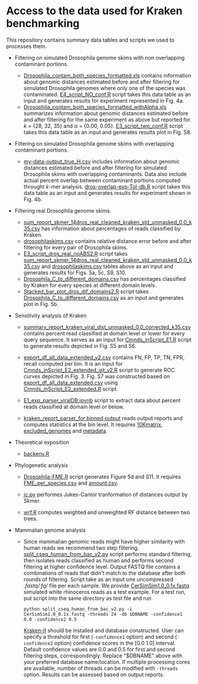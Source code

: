 # Access to the data used for Kraken benchmarking

This repository contains summary data tables and scripts we used to processes them.


* Filtering on simulated Drosophila genome skims with non overlapping contaminant portions.
    - [Drosophila_contam_both_species_formatted.xls](https://github.com/noraracht/kraken_scripts/blob/master/Drosophila_contam_both_species_formatted.xls) contains information about genomic distances estimated before and after filtering for simulated Drosophila genomes where only one of the species was contaminated. [E4_script_NO_conf.R](https://github.com/noraracht/kraken_scripts/blob/master/E4_script_NO_conf.R) script takes this data table as an input and generates results for experiment represented in Fig. 4a.
     - [Drosophila_contam_both_species_formatted_withAlpha.xls](https://github.com/noraracht/kraken_scripts/blob/master/Drosophila_contam_both_species_formatted_withAlpha.xls) summarizes information about genomic distances estimated before and after filtering for the same experiment as above but reported for *k* = {28, 32, 35} and *α* = {0.00, 0.05}. [E3_script_two_conf.R](https://github.com/noraracht/kraken_scripts/blob/master/E3_script_two_conf.R) script takes this data table as an input and generates results plot in Fig. S8.

* Filtering on simulated Drosophila genome skims with overlapping contaminant portions.
    - [my-data-output_true_H.csv](https://github.com/noraracht/kraken_scripts/blob/master/my-data-output_true_H.csv) includes information about genomic distances estimated before and after filtering for simulated Drosophila skims with overlapping contaminants. Data also include actual percent overlap between contaminant portions computed throught *k*\-mer analysis. [dros-overlap-exp-Tol-db.R](https://github.com/noraracht/kraken_scripts/blob/master/dros-overlap-exp-Tol-db.R) script takes this data table as an input and generates results for experiment shown in Fig. 4b.


* Filtering real Drosophila genome skims.
    - [sum_report_skmer_14dros_real_cleaned_kraken_std_unmasked_0.0_k35.csv](sum_report_skmer_14dros_real_cleaned_kraken_std_unmasked_0.0_k35.csv) has information about percentages of reads classified by Kraken.
    - [drosophilaskims.csv](https://github.com/noraracht/kraken_scripts/blob/master/drosophilaskims.csv) contains relative distance error before and after filtering for every pair of Drosophila skims.
    - [E3_script_dros_real_noABS2.R](https://github.com/noraracht/kraken_scripts/blob/master/E3_script_dros_real_noABS2.R) script takes [sum_report_skmer_14dros_real_cleaned_kraken_std_unmasked_0.0_k35.csv](sum_report_skmer_14dros_real_cleaned_kraken_std_unmasked_0.0_k35.csv) and [drosophilaskims.csv](https://github.com/noraracht/kraken_scripts/blob/master/drosophilaskims.csv) tables above as an input and generates results for Figs. 5a, 5c, S9, S10.
    - [Drosophila_C_to_different_domains.csv](https://github.com/noraracht/kraken_scripts/blob/master/Drosophila_C_to_different_domains.csv) has percentages classified by Kraken for every species at different domain levels.
    - [Stacked_bar_plot_dros_dif_domains2.R](https://github.com/noraracht/kraken_scripts/blob/master/Stacked_bar_plot_dros_dif_domains2.R) script takes [Drosophila_C_to_different_domains.csv](https://github.com/noraracht/kraken_scripts/blob/master/Drosophila_C_to_different_domains.csv) as an input and generates plot in Fig. 5b.
    
    
* Sensitivity analysis of Kraken
    - [summary_report_kraken_viral_dist_unmasked_0.0_corrected_k35.csv](https://github.com/noraracht/kraken_scripts/blob/master/summary_report_kraken_viral_dist_unmasked_0.0_corrected_k35.csv) contains percent read classified at domain level or lower for every query sequence. It serves as an input for  [Cmnds_inScript_E1.R](https://github.com/noraracht/kraken_scripts/blob/master/Cmnds_inScript_E1.R) script to generate results depicted in Fig. S5 and S6. 
    
     - [export_df_all_data_extended_v2.csv](https://github.com/noraracht/kraken_scripts/blob/master/export_df_all_data_extended_v2.csv) contains FN, FP, TP, TN, FPR, recall computed per bin. It is an input for  [Cmnds_inScript_E2_extended_git_v2.R](https://github.com/noraracht/kraken_scripts/blob/master/Cmnds_inScript_E2_extended_git_v2.R) script to generate ROC curves depicted in Fig. 3. Fig. S7 was constructed based on [export_df_all_data_extended.csv](https://github.com/noraracht/kraken_scripts/blob/master/export_df_all_data_extended.csv) using [Cmnds_inScript_E2_extended.R](https://github.com/noraracht/kraken_scripts/blob/master/Cmnds_inScript_E2_extended.R) script.
   

   - [E1_exp_parser_viralDB.ipynb](https://github.com/noraracht/kraken_scripts/blob/master/E1_exp_parser_viralDB.ipynb) script to extract data about percent reads classified at domain level or below.
   
    - [kraken_report_parser_for binned output](https://github.com/noraracht/kraken_scripts/blob/master/kraken_report_parser_v4_binned_conf_matrix_-checkpoint.ipynb) reads output reports and computes statistics at the bin level. It requires [10Kmatrix](https://github.com/noraracht/kraken_scripts/blob/master/10K_dist_stats.csv), [excluded_genomes](https://github.com/noraracht/kraken_scripts/blob/master/Keep_exclude_corrected.csv) and [metadata](https://github.com/noraracht/kraken_scripts/blob/master/metadata.tsv).
   
* Theoretical exposition
    - [backenv.R](https://github.com/noraracht/kraken_scripts/blob/master/backenv.R)

* Phylogenetic analysis
    - [Drosophila-FME.R](https://github.com/noraracht/kraken_scripts/blob/master/Drosophila-FME.R) script generates Figure 5d and S11. It requires [FME_per_species.csv](https://github.com/noraracht/kraken_scripts/blob/master/FME_per_species.csv) and [amount.csv](https://github.com/noraracht/kraken_scripts/blob/master/amount.csv).

    - [jc.py](https://github.com/noraracht/kraken_scripts/blob/master/jc.py)
      performes Jukes-Cantor tranformation of distances output by Skmer.

    - [wrf.R](https://github.com/noraracht/kraken_scripts/blob/master/wrf.R)
      computes weighted and unweighted RF distance between two trees. 
      
* Mammalian genome analysis
    - Since mammalian genomic reads might have higher similarity with human reads we recommend two step filtering. [split_cseq_human_from_bac_v2.py](https://github.com/noraracht/kraken_scripts/blob/master/split_cseq_human_from_bac_v2.py) script performs standard filtering, then isolates reads classified as human and performs second filtering at higher confidence level. Output FASTQ file contains a combinations of reads that didn't match to the database after both rounds of filtering. Script take as an input one uncompressed *.fastq/.fq/* file per each sample. We provide [CerSimSim1.0_0.1x.fastq](https://drive.google.com/file/d/1MfXECtGZVj_dWSF_wiw26E84NLa_WwOE/view?usp=sharing) simulated  white rhinoceros reads as a test example. For a test run, put script into the same directory as test file and run
      ```
      python split_cseq_human_from_bac_v2.py -i CerSimSim1.0_0.1x.fastq -threads 24 -db $DBNAME -confidence1 0.0 -confidence2 0.5
      ```

      [Kraken-II](https://ccb.jhu.edu/software/kraken2/index.shtml?t=manual) should be installed and database constructed. User can specify a threshold for first (`-confidence1` option) and second (`-confidence2` option) confidence scores in the [0.0 1.0] interval. Default confidence values are 0.0 and 0.5 for first and second filtering steps, correspondingly.
      Replace "$DBNAME" above with your preferred database name/location. If multiple processing cores are available, number of threads can be modified with `-threads` option. Results can be assessed based on output reports.
 
  


